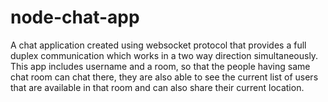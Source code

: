 # node-chat-app
A chat application created using websocket protocol that provides a full duplex communication which works in a two way direction simultaneously. This app includes username and a room, so that the people having same chat room can chat there, they are also able to see the current list of users that are available in that room and can also share their current location. 
